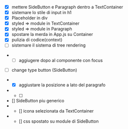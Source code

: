 - [x] mettere SideButton e Paragraph dentro a TextContainer
- [x] sistemare lo stile di input in h1
- [x] Placeholder in div
- [x] styled => module in TextContainer
- [x] styled => module in Paragraph
- [x] spostare la merda in App.js su Container
- [x] pulizia di codice(context)
- [ ] sistemare il sistema di tree rendering
- - [ ] aggiugere dopo al componente con focus
- [ ] change type button (SideButton)
- - [x] aggiustare la posizione a lato del paragrafo
- - [ ]
- [] SideButton piu generico
- - [] icona selezionata da TextContainer
- - [] css spostato su module di SideButton
